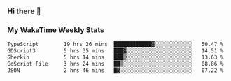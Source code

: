 ### Hi there 👋

<!--
**royschrauwen/royschrauwen** is a ✨ _special_ ✨ repository because its `README.md` (this file) appears on your GitHub profile.

Here are some ideas to get you started:

- 🔭 I’m currently working on ...
- 🌱 I’m currently learning ...
- 👯 I’m looking to collaborate on ...
- 🤔 I’m looking for help with ...
- 💬 Ask me about ...
- 📫 How to reach me: ...
- 😄 Pronouns: ...
- ⚡ Fun fact: ...
-->


### My WakaTime Weekly Stats
<!--START_SECTION:waka-->

```txt
TypeScript        19 hrs 26 mins  ████████████▓░░░░░░░░░░░░   50.47 %
GDScript3         5 hrs 35 mins   ███▓░░░░░░░░░░░░░░░░░░░░░   14.51 %
Gherkin           5 hrs 14 mins   ███▒░░░░░░░░░░░░░░░░░░░░░   13.63 %
GdScript File     3 hrs 24 mins   ██▒░░░░░░░░░░░░░░░░░░░░░░   08.86 %
JSON              2 hrs 46 mins   █▓░░░░░░░░░░░░░░░░░░░░░░░   07.22 %
```

<!--END_SECTION:waka-->
